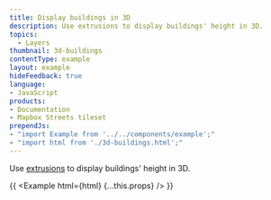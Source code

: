 ```yaml
---
title: Display buildings in 3D
description: Use extrusions to display buildings' height in 3D.
topics:
  - Layers
thumbnail: 3d-buildings
contentType: example
layout: example
hideFeedback: true
language:
- JavaScript
products:
- Documentation
- Mapbox Streets tileset
prependJs:
- "import Example from '../../components/example';"
- "import html from './3d-buildings.html';"
---
```


Use [extrusions](https://docs.goong.io/docs/style-spec/layers/#fill-extrusion) to display buildings' height in 3D.

{{ <Example html={html} {...this.props} /> }}
